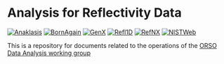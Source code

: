 # Analysis for Reflectivity Data

[![Anaklasis](https://github.com/reflectivity/analysis/workflows/ORSO%20Val.%20Anaklasis/badge.svg)](https://github.com/reflectivity/analysis/actions/workflows/validate_anaklasis.yml)
[![BornAgain](https://github.com/reflectivity/analysis/workflows/ORSO%20Val.%20BornAgain/badge.svg)](https://github.com/reflectivity/analysis/actions/workflows/validate_bornagain.yml)
[![GenX](https://github.com/reflectivity/analysis/workflows/ORSO%20Val.%20GenX/badge.svg)](https://github.com/reflectivity/analysis/actions/workflows/validate_genx.yml)
[![Refl1D](https://github.com/reflectivity/analysis/workflows/ORSO%20Val.%20Refl1D/badge.svg)](https://github.com/reflectivity/analysis/actions/workflows/validate_ref1d.yml)
[![RefNX](https://github.com/reflectivity/analysis/workflows/ORSO%20Val.%20RefNX/badge.svg)](https://github.com/reflectivity/analysis/actions/workflows/validate_refnx.yml)
[![NISTWeb](https://github.com/reflectivity/analysis/workflows/ORSO%20Val.%20NIST%20Web%20Calculator/badge.svg)](https://github.com/reflectivity/analysis/actions/workflows/validate_nistweb.yml)


This is a repository for documents related to the operations of the 
[ORSO Data Analysis working group](https://reflectivity.github.io/working_groups/analysis/)

